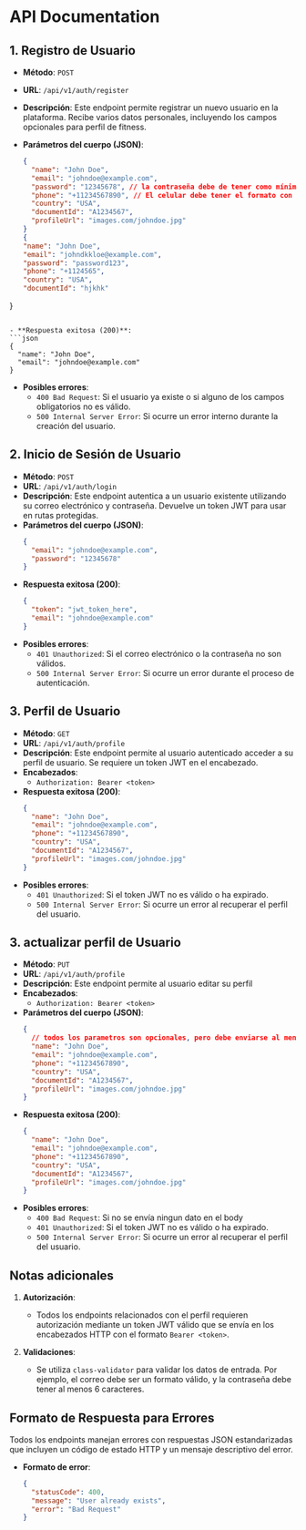 # API Documentation

## 1. Registro de Usuario

- **Método**: `POST`
- **URL**: `/api/v1/auth/register`
- **Descripción**: Este endpoint permite registrar un nuevo usuario en la plataforma. Recibe varios datos personales, incluyendo los campos opcionales para perfil de fitness.
- **Parámetros del cuerpo (JSON)**:

  ```json
  {
    "name": "John Doe",
    "email": "johndoe@example.com",
    "password": "12345678", // la contraseña debe de tener como mínimo 8 carácteres
    "phone": "+11234567890", // El celular debe tener el formato con prefijo por país
    "country": "USA",
    "documentId": "A1234567",
    "profileUrl": "images.com/johndoe.jpg"
  }
  {
  "name": "John Doe",
  "email": "johndkkloe@example.com",
  "password": "password123",
  "phone": "+1124565",             
  "country": "USA",              
  "documentId": "hjkhk"
}
  ```

- **Respuesta exitosa (200)**:
  ```json
  {
    "name": "John Doe",
    "email": "johndoe@example.com"
  }
  ```
- **Posibles errores**:
  - `400 Bad Request`: Si el usuario ya existe o si alguno de los campos obligatorios no es válido.
  - `500 Internal Server Error`: Si ocurre un error interno durante la creación del usuario.

## 2. Inicio de Sesión de Usuario

- **Método**: `POST`
- **URL**: `/api/v1/auth/login`
- **Descripción**: Este endpoint autentica a un usuario existente utilizando su correo electrónico y contraseña. Devuelve un token JWT para usar en rutas protegidas.
- **Parámetros del cuerpo (JSON)**:
  ```json
  {
    "email": "johndoe@example.com",
    "password": "12345678"
  }
  ```
- **Respuesta exitosa (200)**:
  ```json
  {
    "token": "jwt_token_here",
    "email": "johndoe@example.com"
  }
  ```
- **Posibles errores**:
  - `401 Unauthorized`: Si el correo electrónico o la contraseña no son válidos.
  - `500 Internal Server Error`: Si ocurre un error durante el proceso de autenticación.

## 3. Perfil de Usuario

- **Método**: `GET`
- **URL**: `/api/v1/auth/profile`
- **Descripción**: Este endpoint permite al usuario autenticado acceder a su perfil de usuario. Se requiere un token JWT en el encabezado.
- **Encabezados**:
  - `Authorization: Bearer <token>`
- **Respuesta exitosa (200)**:
  ```json
  {
    "name": "John Doe",
    "email": "johndoe@example.com",
    "phone": "+11234567890",
    "country": "USA",
    "documentId": "A1234567",
    "profileUrl": "images.com/johndoe.jpg"
  }
  ```
- **Posibles errores**:
  - `401 Unauthorized`: Si el token JWT no es válido o ha expirado.
  - `500 Internal Server Error`: Si ocurre un error al recuperar el perfil del usuario.

## 3. actualizar perfil de Usuario

- **Método**: `PUT`
- **URL**: `/api/v1/auth/profile`
- **Descripción**: Este endpoint permite al usuario editar su perfil
- **Encabezados**:
  - `Authorization: Bearer <token>`
- **Parámetros del cuerpo (JSON)**:
  ```json
  {
    // todos los parametros son opcionales, pero debe enviarse al menos 1
    "name": "John Doe",
    "email": "johndoe@example.com",
    "phone": "+11234567890",
    "country": "USA",
    "documentId": "A1234567",
    "profileUrl": "images.com/johndoe.jpg"
  }
  ```
- **Respuesta exitosa (200)**:
  ```json
  {
    "name": "John Doe",
    "email": "johndoe@example.com",
    "phone": "+11234567890",
    "country": "USA",
    "documentId": "A1234567",
    "profileUrl": "images.com/johndoe.jpg"
  }
  ```
- **Posibles errores**:
  - `400 Bad Request`: Si no se envía ningun dato en el body
  - `401 Unauthorized`: Si el token JWT no es válido o ha expirado.
  - `500 Internal Server Error`: Si ocurre un error al recuperar el perfil del usuario.

## Notas adicionales

1. **Autorización**:

   - Todos los endpoints relacionados con el perfil requieren autorización mediante un token JWT válido que se envía en los encabezados HTTP con el formato `Bearer <token>`.

2. **Validaciones**:
   - Se utiliza `class-validator` para validar los datos de entrada. Por ejemplo, el correo debe ser un formato válido, y la contraseña debe tener al menos 6 caracteres.

## Formato de Respuesta para Errores

Todos los endpoints manejan errores con respuestas JSON estandarizadas que incluyen un código de estado HTTP y un mensaje descriptivo del error.

- **Formato de error**:
  ```json
  {
    "statusCode": 400,
    "message": "User already exists",
    "error": "Bad Request"
  }
  ```

